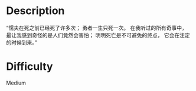 # Description
“懦夫在死之前已经死了许多次；
勇者一生只死一次。
在我听过的所有奇事中，
最让我感到奇怪的是人们竟然会害怕；
明明死亡是不可避免的终点，
它会在注定的时候到来。”

# Difficulty 
Medium